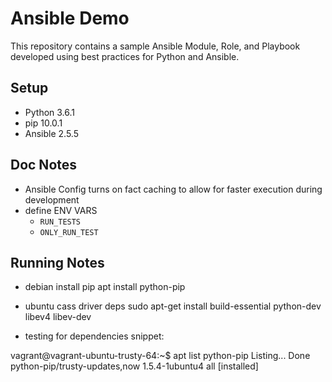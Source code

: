 # Ansible Demo
This repository contains a sample Ansible Module, Role, and Playbook developed using best practices for Python and Ansible. 

## Setup
* Python 3.6.1
* pip 10.0.1
* Ansible 2.5.5

## Doc Notes
* Ansible Config turns on fact caching to allow for faster execution during development
* define ENV VARS
  * `RUN_TESTS`
  * `ONLY_RUN_TEST`


## Running Notes
* debian install pip
apt install python-pip
* ubuntu cass driver deps
sudo apt-get install build-essential python-dev libev4 libev-dev

* testing for dependencies snippet:

vagrant@vagrant-ubuntu-trusty-64:~$ apt list python-pip
Listing... Done
python-pip/trusty-updates,now 1.5.4-1ubuntu4 all [installed]

